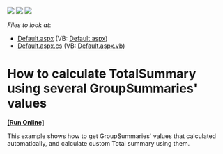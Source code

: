 <!-- default badges list -->
![](https://img.shields.io/endpoint?url=https://codecentral.devexpress.com/api/v1/VersionRange/128538224/10.2.8%2B)
[![](https://img.shields.io/badge/Open_in_DevExpress_Support_Center-FF7200?style=flat-square&logo=DevExpress&logoColor=white)](https://supportcenter.devexpress.com/ticket/details/E3222)
[![](https://img.shields.io/badge/📖_How_to_use_DevExpress_Examples-e9f6fc?style=flat-square)](https://docs.devexpress.com/GeneralInformation/403183)
<!-- default badges end -->
<!-- default file list -->
*Files to look at*:

* [Default.aspx](./CS/WebSite/Default.aspx) (VB: [Default.aspx](./VB/WebSite/Default.aspx))
* [Default.aspx.cs](./CS/WebSite/Default.aspx.cs) (VB: [Default.aspx.vb](./VB/WebSite/Default.aspx.vb))
<!-- default file list end -->
# How to calculate TotalSummary using several GroupSummaries' values
<!-- run online -->
**[[Run Online]](https://codecentral.devexpress.com/e3222/)**
<!-- run online end -->


<p>This example shows how to get GroupSummaries' values that calculated automatically, and calculate custom Total summary using them.</p>

<br/>


